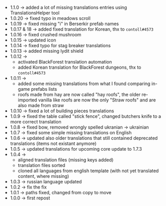 * 1.1.0 -> added a lot of missing translations entries using TranslationsHelper tool
* 1.0.20 -> fixed typo in meadows scroll
* 1.0.19 -> fixed missing "i" in Berserkir prefab names
* 1.0.17 & 18 -> added fixed translation for Korean, thx to `contoll#4573`
* 1.0.16 -> fixed crushed mushroom
* 1.0.15 -> updated icon
* 1.0.14 -> fixed typo for stag breaker translations
* 1.0.13 -> added missing lydit shield
* 1.0.12 ->
  * activated BlackForest translation automation
  * added Korean translation for BlackForest dungeons, thx to `contoll#4573`
* 1.0.11 -> 
  * added some missing translations from what I found comparing in-game prefabs lists
  * roofs made from hay are now called "hay roofs", the older re-imported vanilla like roofs are now the only "Straw roofs" and are also made from straw
* 1.0.10 -> fixed a lot of building pieces translations
* 1.0.9 -> fixed the table called "stick fence", changed butchers knife to a more correct translation
* 1.0.8 -> fixed bow, removed wrongly spelled ukranian -> ukrainian
* 1.0.7 -> fixed some simple missing translations on English
* 1.0.6 -> updated also older translations that still contained deprecated translations (items not existant anymore)
* 1.0.5 -> updated translations for upcoming core update to 1.7.3
* 1.0.4 -> 
  * aligned translation files (missing keys added)
  * translation files sorted
  * cloned all languages from english template (with not yet translated content, where missing)
* 1.0.3 -> russian language updated
* 1.0.2 -> fix the fix
* 1.0.1 -> paths fixed, changed from copy to move
* 1.0.0 -> first repost
